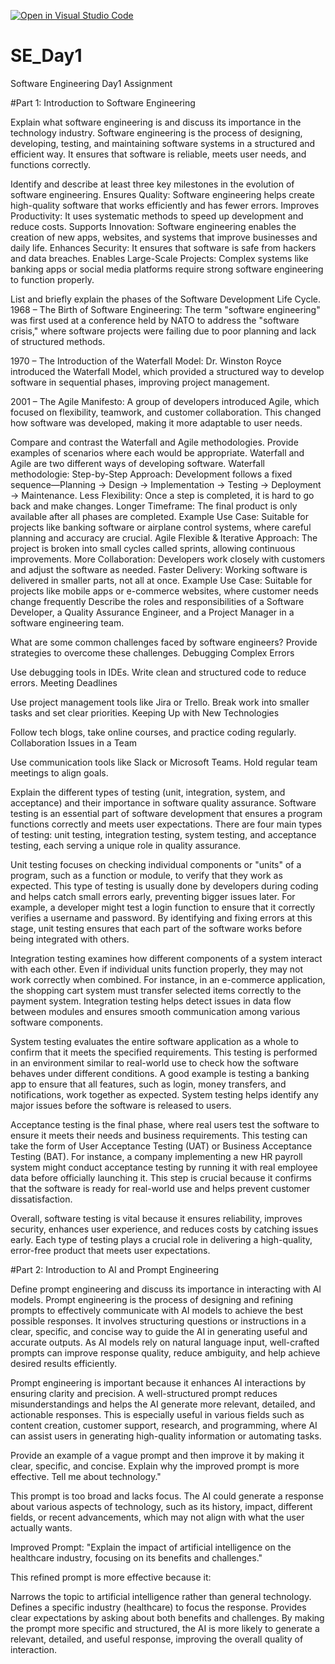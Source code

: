 [![Open in Visual Studio Code](https://classroom.github.com/assets/open-in-vscode-2e0aaae1b6195c2367325f4f02e2d04e9abb55f0b24a779b69b11b9e10269abc.svg)](https://classroom.github.com/online_ide?assignment_repo_id=18656815&assignment_repo_type=AssignmentRepo)
# SE_Day1
Software Engineering Day1 Assignment

#Part 1: Introduction to Software Engineering

Explain what software engineering is and discuss its importance in the technology industry.
Software engineering is the process of designing, developing, testing, and maintaining software systems in a structured and efficient way. It ensures that software is reliable, meets user needs, and functions correctly.

Identify and describe at least three key milestones in the evolution of software engineering.
Ensures Quality: Software engineering helps create high-quality software that works efficiently and has fewer errors.
Improves Productivity: It uses systematic methods to speed up development and reduce costs.
Supports Innovation: Software engineering enables the creation of new apps, websites, and systems that improve businesses and daily life.
Enhances Security: It ensures that software is safe from hackers and data breaches.
Enables Large-Scale Projects: Complex systems like banking apps or social media platforms require strong software engineering to function properly.

List and briefly explain the phases of the Software Development Life Cycle.
1968 – The Birth of Software Engineering: The term "software engineering" was first used at a conference held by NATO to address the "software crisis," where software projects were failing due to poor planning and lack of structured methods.

1970 – The Introduction of the Waterfall Model: Dr. Winston Royce introduced the Waterfall Model, which provided a structured way to develop software in sequential phases, improving project management.

2001 – The Agile Manifesto: A group of developers introduced Agile, which focused on flexibility, teamwork, and customer collaboration. This changed how software was developed, making it more adaptable to user needs.

Compare and contrast the Waterfall and Agile methodologies. Provide examples of scenarios where each would be appropriate.
Waterfall and Agile are two different ways of developing software.
Waterfall methodologie:
Step-by-Step Approach: Development follows a fixed sequence—Planning → Design → Implementation → Testing → Deployment → Maintenance.
Less Flexibility: Once a step is completed, it is hard to go back and make changes.
Longer Timeframe: The final product is only available after all phases are completed.
Example Use Case: Suitable for projects like banking software or airplane control systems, where careful planning and accuracy are crucial.
Agile
Flexible & Iterative Approach: The project is broken into small cycles called sprints, allowing continuous improvements.
More Collaboration: Developers work closely with customers and adjust the software as needed.
Faster Delivery: Working software is delivered in smaller parts, not all at once.
Example Use Case: Suitable for projects like mobile apps or e-commerce websites, where customer needs change frequently
Describe the roles and responsibilities of a Software Developer, a Quality Assurance Engineer, and a Project Manager in a software engineering team.

What are some common challenges faced by software engineers? Provide strategies to overcome these challenges.
Debugging Complex Errors

Use debugging tools in IDEs.
Write clean and structured code to reduce errors.
Meeting Deadlines

Use project management tools like Jira or Trello.
Break work into smaller tasks and set clear priorities.
Keeping Up with New Technologies

Follow tech blogs, take online courses, and practice coding regularly.
Collaboration Issues in a Team

Use communication tools like Slack or Microsoft Teams.
Hold regular team meetings to align goals.

Explain the different types of testing (unit, integration, system, and acceptance) and their importance in software quality assurance.
Software testing is an essential part of software development that ensures a program functions correctly and meets user expectations. There are four main types of testing: unit testing, integration testing, system testing, and acceptance testing, each serving a unique role in quality assurance.

Unit testing focuses on checking individual components or "units" of a program, such as a function or module, to verify that they work as expected. This type of testing is usually done by developers during coding and helps catch small errors early, preventing bigger issues later. For example, a developer might test a login function to ensure that it correctly verifies a username and password. By identifying and fixing errors at this stage, unit testing ensures that each part of the software works before being integrated with others.

Integration testing examines how different components of a system interact with each other. Even if individual units function properly, they may not work correctly when combined. For instance, in an e-commerce application, the shopping cart system must transfer selected items correctly to the payment system. Integration testing helps detect issues in data flow between modules and ensures smooth communication among various software components.

System testing evaluates the entire software application as a whole to confirm that it meets the specified requirements. This testing is performed in an environment similar to real-world use to check how the software behaves under different conditions. A good example is testing a banking app to ensure that all features, such as login, money transfers, and notifications, work together as expected. System testing helps identify any major issues before the software is released to users.

Acceptance testing is the final phase, where real users test the software to ensure it meets their needs and business requirements. This testing can take the form of User Acceptance Testing (UAT) or Business Acceptance Testing (BAT). For instance, a company implementing a new HR payroll system might conduct acceptance testing by running it with real employee data before officially launching it. This step is crucial because it confirms that the software is ready for real-world use and helps prevent customer dissatisfaction.

Overall, software testing is vital because it ensures reliability, improves security, enhances user experience, and reduces costs by catching issues early. Each type of testing plays a crucial role in delivering a high-quality, error-free product that meets user expectations.

#Part 2: Introduction to AI and Prompt Engineering


Define prompt engineering and discuss its importance in interacting with AI models.
Prompt engineering is the process of designing and refining prompts to effectively communicate with AI models to achieve the best possible responses. It involves structuring questions or instructions in a clear, specific, and concise way to guide the AI in generating useful and accurate outputs. As AI models rely on natural language input, well-crafted prompts can improve response quality, reduce ambiguity, and help achieve desired results efficiently.

Prompt engineering is important because it enhances AI interactions by ensuring clarity and precision. A well-structured prompt reduces misunderstandings and helps the AI generate more relevant, detailed, and actionable responses. This is especially useful in various fields such as content creation, customer support, research, and programming, where AI can assist users in generating high-quality information or automating tasks.


Provide an example of a vague prompt and then improve it by making it clear, specific, and concise. Explain why the improved prompt is more effective.
Tell me about technology."

This prompt is too broad and lacks focus. The AI could generate a response about various aspects of technology, such as its history, impact, different fields, or recent advancements, which may not align with what the user actually wants.

Improved Prompt:
"Explain the impact of artificial intelligence on the healthcare industry, focusing on its benefits and challenges."

This refined prompt is more effective because it:

Narrows the topic to artificial intelligence rather than general technology.
Defines a specific industry (healthcare) to focus the response.
Provides clear expectations by asking about both benefits and challenges.
By making the prompt more specific and structured, the AI is more likely to generate a relevant, detailed, and useful response, improving the overall quality of interaction.

